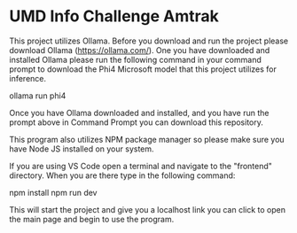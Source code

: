 # UMD Info Challenge Amtrak

This project utilizes Ollama. Before you download and run the project please download Ollama (https://ollama.com/). One you have downloaded and installed Ollama please run the following command in your command prompt to download the Phi4 Microsoft model that this project utilizes for inference.

ollama run phi4

Once you have Ollama downloaded and installed, and you have run the prompt above in Command Prompt you can download this repository.

This program also utilizes NPM package manager so please make sure you have Node JS installed on your system.

If you are using VS Code open a terminal and navigate to the "frontend" directory. When you are there type in the following command:

npm install
npm run dev

This will start the project and give you a localhost link you can click to open the main page and begin to use the program.
